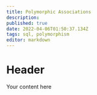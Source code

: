 ```yaml
---
title: Polymorphic Associations
description: 
published: true
date: 2022-04-06T01:50:37.134Z
tags: sql, polymorphism
editor: markdown
---
```


# Header
Your content here